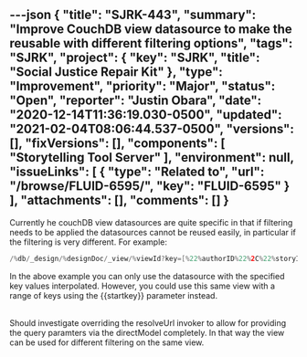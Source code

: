 ---json
{
  "title": "SJRK-443",
  "summary": "Improve CouchDB view datasource to make the reusable with different filtering options",
  "tags": "SJRK",
  "project": {
    "key": "SJRK",
    "title": "Social Justice Repair Kit"
  },
  "type": "Improvement",
  "priority": "Major",
  "status": "Open",
  "reporter": "Justin Obara",
  "date": "2020-12-14T11:36:19.030-0500",
  "updated": "2021-02-04T08:06:44.537-0500",
  "versions": [],
  "fixVersions": [],
  "components": [
    "Storytelling Tool Server"
  ],
  "environment": null,
  "issueLinks": [
    {
      "type": "Related to",
      "url": "/browse/FLUID-6595/",
      "key": "FLUID-6595"
    }
  ],
  "attachments": [],
  "comments": []
}
---
Currently he couchDB view datasources are quite specific in that if filtering needs to be applied the datasources cannot be reused easily, in particular if the filtering is very different. For example:

```java
/%db/_design/%designDoc/_view/%viewId?key=[%22%authorID%22%2C%22%storyId%22]
```

In the above example you can only use the datasource with the specified key values interpolated. However, you could use this same view with a range of keys using the {{startkey}} parameter instead.

 \
Should investigate overriding the resolveUrl invoker to allow for providing the query paramters via the directModel completely. In that way the view can be used for different filtering on the same view.

        